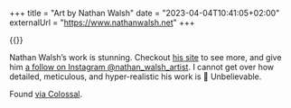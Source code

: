 +++
title = "Art by Nathan Walsh"
date = "2023-04-04T10:41:05+02:00"
externalUrl = "https://www.nathanwalsh.net"
+++

{{<fig
  src="image@2x.jpg"
  alt="Delmonico's by Nathan Walsh"
  href="https://www.nathanwalsh.net/paintings-by-nathan-walsh/delmonicos"
  />}}

Nathan Walsh’s work is stunning. Checkout [his site](https://www.nathanwalsh.net) to see more, and give him [a follow on Instagram @nathan_walsh_artist](https://www.instagram.com/nathan_walsh_artist/). I cannot get over how detailed, meticulous, and hyper-realistic his work is 🤩 Unbelievable.

Found [via Colossal](https://www.thisiscolossal.com/2023/03/nathan-walsh-oil-paintings/).
